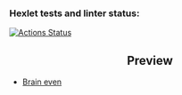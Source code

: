 ### Hexlet tests and linter status:
[![Actions Status](https://github.com/And0rs/frontend-project-46/actions/workflows/hexlet-check.yml/badge.svg)](https://github.com/And0rs/frontend-project-46/actions)

<h2 style='text-align: center'> Preview </h2>
<ul>
<li><a href="https://asciinema.org/a/645795">Brain even</a></li>
</ul>